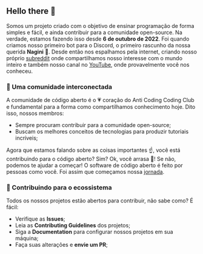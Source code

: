 ## Hello there 👋

Somos um projeto criado com o objetivo de ensinar programação de forma simples e fácil, e ainda contribuir para a comunidade open-source. Na verdade, estamos fazendo isso desde **6 de outubro de 2022**. Foi quando criamos nosso primeiro bot para o Discord, o primeiro rascunho da nossa querida **Nagini** 🐍. Desde então nos espalhamos pela internet, criando nosso próprio [subreddit](https://www.reddit.com/r/anticodingcodingclub/) onde compartilhamos nosso interesse com o mundo inteiro e também nosso canal no [YouTube](https://www.youtube.com/@anticodingcodingclub), onde provavelmente você nos conheceu.

### 🍿 Uma comunidade interconectada

A comunidade de código aberto é o 💗 coração do Anti Coding Coding Club e fundamental para a forma como compartilhamos conhecimento hoje. Dito isso, nossos membros:

- Sempre procuram contribuir para a comunidade open-source;
- Buscam os melhores conceitos de tecnologias para produzir tutoriais incríveis;

Agora que estamos falando sobre as coisas importantes ☝️, você está contribuindo para o código aberto? Sim? Ok, você arrasa 🎸! Se não, podemos te ajudar a começar! O software de código aberto é feito por pessoas como você. Foi assim que começamos nossa [jornada](https://opensource.guide/).

### 👻 Contribuindo para o ecossistema

Todos os nossos projetos estão abertos para contribuir, não sabe como? É fácil:

- Verifique as **Issues**;
- Leia as **Contributing Guidelines** dos projetos;
- Siga a **Documentation** para configurar nossos projetos em sua máquina;
- Faça suas alterações e **envie um PR**;
